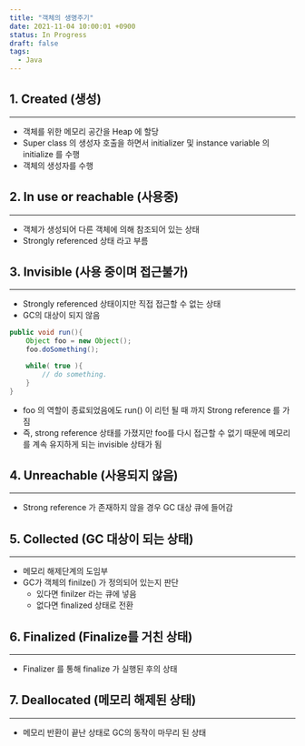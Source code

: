```yaml
---
title: "객체의 생명주기"
date: 2021-11-04 10:00:01 +0900
status: In Progress
draft: false
tags:
  - Java
---
```

## 1. Created (생성)
---
- 객체를 위한 메모리 공간을 Heap 에 할당
- Super class 의 생성자 호출을 하면서 initializer 및 instance variable 의 initialize 를 수행
- 객체의 생성자를 수행

## 2. In use or reachable (사용중)
---
- 객체가 생성되어 다른 객체에 의해 참조되어 있는 상태
- Strongly referenced 상태 라고 부름

## 3. Invisible (사용 중이며 접근불가)
---
- Strongly referenced 상태이지만 직접 접근할 수 없는 상태
- GC의 대상이 되지 않음

```java
public void run(){
	Object foo = new Object();
	foo.doSomething();

	while( true ){
		// do something.
	}
}
```

- foo 의 역할이 종료되었음에도 run() 이 리턴 될 때 까지 Strong reference 를 가짐
- 즉, strong reference 상태를 가졌지만 foo를 다시 접근할 수 없기 때문에 메모리를 계속 유지하게 되는 invisible 상태가 됨
## 4. Unreachable (사용되지 않음)
---
- Strong reference 가 존재하지 않을 경우 GC 대상 큐에 들어감

## 5. Collected (GC 대상이 되는 상태)
---
- 메모리 해제단계의 도임부
- GC가 객체의 finilze() 가 정의되어 있는지 판단
    - 있다면 finilzer 라는 큐에 넣음
    - 없다면 finalized 상태로 전환

## 6. Finalized (Finalize를 거친 상태)
---
- Finalizer 를 통해 finalize 가 실행된 후의 상태

## 7. Deallocated (메모리 해제된 상태)
---
- 메모리 반환이 끝난 상태로 GC의 동작이 마무리 된 상태
